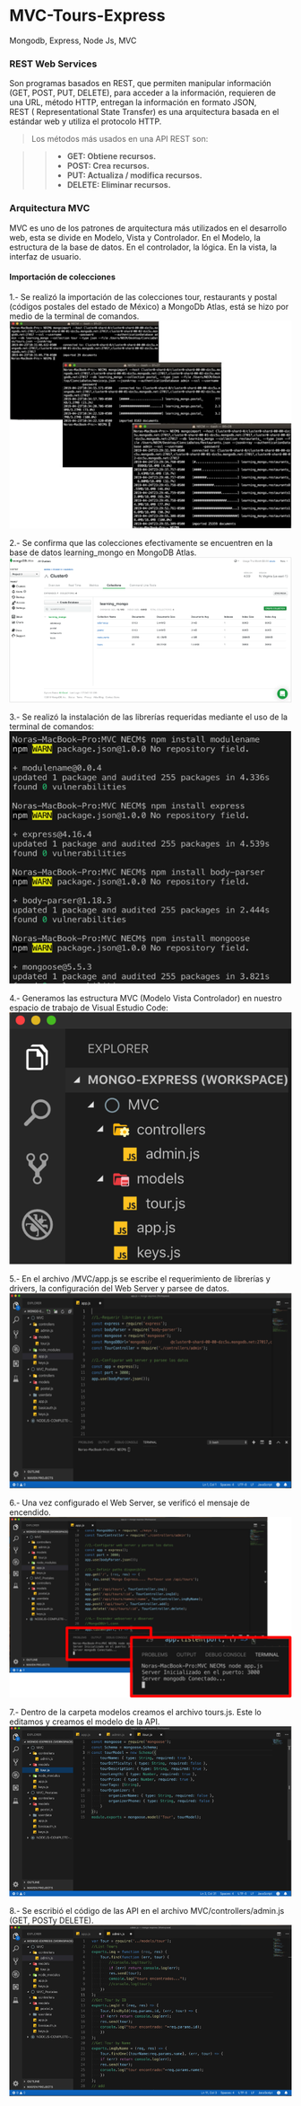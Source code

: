 # MVC-Tours-Express
Mongodb, Express, Node Js, MVC

### REST Web Services 
Son programas basados en REST, que permiten manipular información (GET, POST, PUT, DELETE), para acceder a la información, requieren de una URL, método HTTP, entregan la información en formato JSON,  
REST ( Representational State Transfer) es una arquitectura basada en el estándar web y utiliza el protocolo HTTP.

> Los métodos más usados en una API REST son:

>> - __GET: Obtiene recursos.__
>> - __POST: Crea recursos.__
>> - __PUT: Actualiza / modifica recursos.__
>> - __DELETE: Eliminar recursos.__


### Arquitectura MVC
MVC es uno de los patrones de arquitectura más utilizados en el desarrollo web, esta se divide en  Modelo, Vista y Controlador. En el Modelo, la estructura de la base de datos. En el controlador, la lógica. En la vista, la interfaz de usuario.

#### Importación de colecciones
1.- Se realizó la importación de las colecciones tour, restaurants y postal (códigos postales del estado de México) a MongoDb Atlas, está se hizo por medio de la terminal de comandos.
![](Images/Imagen1.jpg)

2.- Se confirma que las colecciones efectivamente se encuentren en la base de datos learning_mongo en MongoDB Atlas.
![](Images/Imagen2.png)

3.- Se realizó la instalación de las librerías requeridas mediante el uso de la terminal de comandos: 
![](Images/Imagen3.png)

4.- Generamos las estructura MVC (Modelo Vista Controlador) en nuestro espacio de trabajo de Visual Estudio Code:
![](Images/Imagen4.png)

5.- En el archivo /MVC/app.js se escribe el requerimiento de librerías y drivers, la configuración del Web Server y parsee de datos.
![](Images/Imagen5.png)

6.- Una vez configurado el Web Server, se verificó el mensaje de encendido.
![](Images/Imagen6.png)

7.- Dentro de la carpeta modelos creamos el archivo tours.js. Este lo editamos y creamos el modelo de la API.
![](Images/Imagen7.png)

8.- Se escribió el código de las API en el archivo MVC/controllers/admin.js (GET, POSTy DELETE).
![](Images/Imagen8.png)




